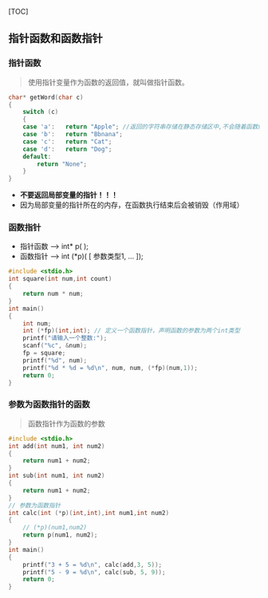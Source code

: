 [TOC]



## 指针函数和函数指针

### 指针函数

> 使用指针变量作为函数的返回值，就叫做指针函数。

```c
char* getWord(char c)
{
	switch (c)
	{
	case 'a':	return "Apple";	//返回的字符串存储在静态存储区中,不会随着函数结束而销毁;
	case 'b':	return "Bbnana";
	case 'c':	return "Cat";
	case 'd':	return "Dog";
	default:
		return "None";
	}
}
```

- **不要返回局部变量的指针！！！**
- 因为局部变量的指针所在的内存，在函数执行结束后会被销毁（作用域）

### 函数指针

- 指针函数	—>	int*  p( );
- 函数指针    —>    int  (*p)( [ 参数类型1, ... ]);

```c
#include <stdio.h>
int square(int num,int count)
{
	return num * num;
}
int main()
{
	int num;
	int (*fp)(int,int);	// 定义一个函数指针，声明函数的参数为两个int类型
	printf("请输入一个整数:");
	scanf("%c", &num);
	fp = square;
	printf("%d", num);
	printf("%d * %d = %d\n", num, num, (*fp)(num,1));
	return 0;
}
```

### 参数为函数指针的函数

> 函数指针作为函数的参数

```c
#include <stdio.h>
int add(int num1, int num2)
{
	return num1 + num2;
}
int sub(int num1, int num2)
{
	return num1 + num2;
}
// 参数为函数指针
int calc(int (*p)(int,int),int num1,int num2)
{
	// (*p)(num1,num2)
	return p(num1, num2);
}
int main()
{
	printf("3 + 5 = %d\n", calc(add,3, 5));
	printf("5 - 9 = %d\n", calc(sub, 5, 9));
	return 0;
}
```

